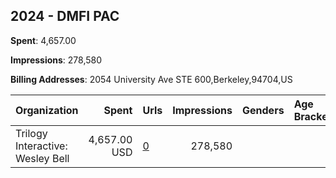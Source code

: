 ## 2024 - DMFI PAC 
**Spent**: 4,657.00

**Impressions**: 278,580

**Billing Addresses**: 2054 University Ave STE 600,Berkeley,94704,US

|Organization|Spent|Urls|Impressions|Genders|Age Brackets|Country Codes|
|:---|---:|:---|---:|:---|:---|:---|
|Trilogy Interactive: Wesley Bell|4,657.00 USD|[0](https://www.snap.com/political-ads/asset/2fdfbc0350159712d5c6a1837499e130a8d671dcab504beece067e7d6d22e0e7?mediaType=mp4)|278,580|||united states|
